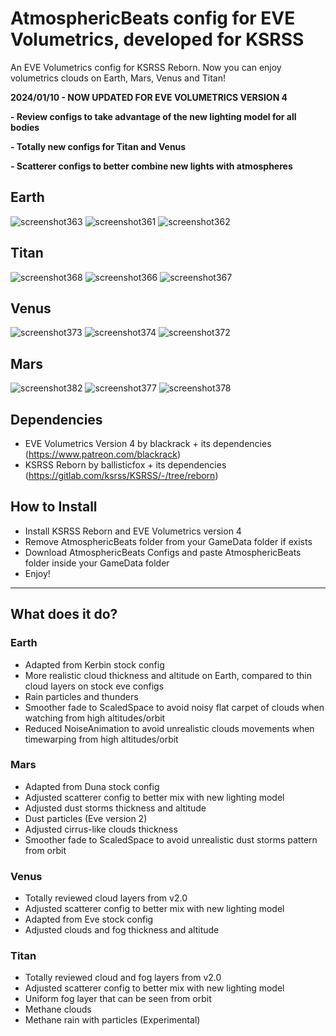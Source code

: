 # AtmosphericBeats config for EVE Volumetrics, developed for KSRSS
An EVE Volumetrics config for KSRSS Reborn. Now you can enjoy volumetrics clouds on Earth, Mars, Venus and Titan!

**2024/01/10 - NOW UPDATED FOR EVE VOLUMETRICS VERSION 4**

**- Review configs to take advantage of the new lighting model for all bodies** 

**- Totally new configs for Titan and Venus**

**- Scatterer configs to better combine new lights with atmospheres**

## Earth
![screenshot363](https://github.com/atmosphericbeats/atmosphericbeats_eveconfig_ksrss/assets/39376083/bc46bcfb-d1bd-4b23-a5d6-8636f30c1cad)
![screenshot361](https://github.com/atmosphericbeats/atmosphericbeats_eveconfig_ksrss/assets/39376083/d879cfb8-19c9-497e-8a12-d68468ad027b)
![screenshot362](https://github.com/atmosphericbeats/atmosphericbeats_eveconfig_ksrss/assets/39376083/ef2b65dd-73b2-4a5c-b74c-2a6c6598b132)

## Titan
![screenshot368](https://github.com/atmosphericbeats/atmosphericbeats_eveconfig_ksrss/assets/39376083/881df62f-5a36-4873-a8a0-ccdcad68d24d)
![screenshot366](https://github.com/atmosphericbeats/atmosphericbeats_eveconfig_ksrss/assets/39376083/7056ea55-155c-4271-bc01-639c942927e3)
![screenshot367](https://github.com/atmosphericbeats/atmosphericbeats_eveconfig_ksrss/assets/39376083/89031c90-0e28-4f15-9780-22d9a7519b8f)

## Venus

![screenshot373](https://github.com/atmosphericbeats/atmosphericbeats_eveconfig_ksrss/assets/39376083/2b0863dc-275c-4152-a7f6-c12f0a6612d1)
![screenshot374](https://github.com/atmosphericbeats/atmosphericbeats_eveconfig_ksrss/assets/39376083/4e516cab-559b-4bd3-ba6b-395f285240c1)
![screenshot372](https://github.com/atmosphericbeats/atmosphericbeats_eveconfig_ksrss/assets/39376083/72dbe9e8-1c0f-48e7-8ea4-8883510d7e09)

## Mars
![screenshot382](https://github.com/atmosphericbeats/atmosphericbeats_eveconfig_ksrss/assets/39376083/e948113d-537b-4b46-948a-83d46adfe08a)
![screenshot377](https://github.com/atmosphericbeats/atmosphericbeats_eveconfig_ksrss/assets/39376083/616680a0-e767-40b2-9bc5-38df81def5e7)
![screenshot378](https://github.com/atmosphericbeats/atmosphericbeats_eveconfig_ksrss/assets/39376083/258e01a2-447c-472c-86b0-2630656bceb6)



## Dependencies 
- EVE Volumetrics Version 4 by blackrack + its dependencies (https://www.patreon.com/blackrack)
- KSRSS Reborn by ballisticfox + its dependencies (https://gitlab.com/ksrss/KSRSS/-/tree/reborn)



## How to Install
- Install KSRSS Reborn and EVE Volumetrics version 4
- Remove AtmosphericBeats folder from your GameData folder if exists
- Download AtmosphericBeats Configs and paste AtmosphericBeats folder inside your GameData folder
- Enjoy!
  
------

## What does it do?

### Earth
- Adapted from Kerbin stock config
- More realistic cloud thickness and altitude on Earth, compared to thin cloud layers on stock eve configs
- Rain particles and thunders
- Smoother fade to ScaledSpace to avoid noisy flat carpet of clouds when watching from high altitudes/orbit
- Reduced NoiseAnimation to avoid unrealistic clouds movements when timewarping from high altitudes/orbit

### Mars
- Adapted from Duna stock config
- Adjusted scatterer config to better mix with new lighting model
- Adjusted dust storms thickness and altitude
- Dust particles (Eve version 2)
- Adjusted cirrus-like clouds thickness
- Smoother fade to ScaledSpace to avoid unrealistic dust storms pattern from orbit

### Venus
- Totally reviewed cloud layers from v2.0
- Adjusted scatterer config to better mix with new lighting model
- Adapted from Eve stock config
- Adjusted clouds and fog thickness and altitude

### Titan
- Totally reviewed cloud and fog layers from v2.0
- Adjusted scatterer config to better mix with new lighting model
- Uniform fog layer that can be seen from orbit
- Methane clouds
- Methane rain with particles (Experimental)
